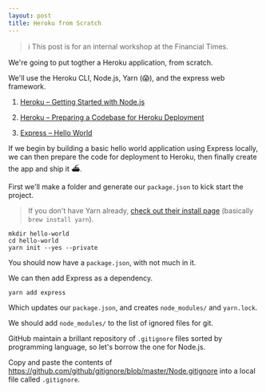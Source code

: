 ```yaml
---
layout: post
title: Heroku from Scratch
---
```


> ℹ️ This post is for an internal workshop at the Financial Times.

We're going to put togther a Heroku application, from scratch.

We'll use the Heroku CLI, Node.js, Yarn (😱), and the express web framework.

1. [Heroku – Getting Started with Node.js](https://devcenter.heroku.com/articles/getting-started-with-nodejs)

2. [Heroku – Preparing a Codebase for Heroku Deployment](https://devcenter.heroku.com/articles/preparing-a-codebase-for-heroku-deployment)

3. [Express – Hello World](https://expressjs.com/en/starter/hello-world.html)

If we begin by building a basic hello world application using Express locally, we can then prepare the code for deployment to Heroku, then finally create the app and ship it ⛴.


First we'll make a folder and generate our `package.json` to kick start the project.

> If you don't have Yarn already, [check out their install page](https://yarnpkg.com/en/docs/install) (basically `brew install yarn`).

```
mkdir hello-world
cd hello-world
yarn init --yes --private
```

You should now have a `package.json`, with not much in it.

We can then add Express as a dependency.

```
yarn add express
```

Which updates our `package.json`, and creates `node_modules/` and `yarn.lock`.

We should add `node_modules/` to the list of ignored files for git.

GitHub maintain a brillant repository of `.gitignore` files sorted by programming language, so let's borrow the one for Node.js.

Copy and paste the contents of https://github.com/github/gitignore/blob/master/Node.gitignore into a local file called `.gitignore`.
